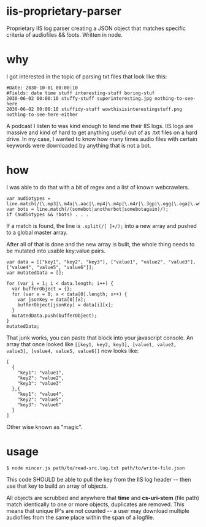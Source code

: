 # iis-proprietary-parser
Proprietary IIS log parser creating a JSON object that matches specific criteria of audiofiles &amp;&amp; !bots.  Written in node.

# why
I got interested in the topic of parsing txt files that look like this:
```
#Date: 2030-10-01 00:00:10
#Fields: date time stuff interesting-stuff boring-stuf
2030-06-02 00:00:10 stuffy-stuff superinteresting.jpg nothing-to-see-here
2030-06-02 00:00:10 stuffidy-stuff wowthisisinterestingstuff.png nothing-to-see-here-either
```

A podcast I listen to was kind enough to lend me their IIS logs.
IIS logs are massive and kind of hard to get anything useful out of as .txt files on a hard drive.  In my case, I wanted to know how many times audio files with certain keywords were downloaded by anything that is not a bot.

 

# how
I was able to do that with a bit of regex and a list of known webcrawlers.
```
var audiotypes = line.match(/(\.mp3|\.m4a|\.aac|\.mp4|\.m4p|\.m4r|\.3gp|\.ogg|\.oga|\.wma|\.wav|\.flac)/);
var bots = line.match(/(somebot|anotherbot|somebotagain)/);
if (audiotypes && !bots) . . .  
```

If a match is found, the line is `.split(/[ ]+/);` into a new array and pushed to a global master array.

After all of that is done and the new array is built, the whole thing needs to be mutated into usable key:value pairs.
```
var data = [["key1", "key2", "key3"], ["value1", "value2", "value3"], ["value4", "value5", "value6"]];
var mutatedData = [];
    
for (var i = 1; i < data.length; i++) {
  var bufferObject = {};
  for (var x = 0; x < data[0].length; x++) {
    var jsonKey = data[0][x];
    bufferObject[jsonKey] = data[i][x];
  }
  mutatedData.push(bufferObject);
}
mutatedData;
```

That junk works, you can paste that block into your javascript console.  An array that once looked like `[[key1, key2, key3], [value1, value2, value3], [value4, value5, value6]]` now looks like:
```
[
  {
    "key1": "value1",
    "key2": "value2",
    "key3": "value3"
  },{
    "key1": "value4",
    "key2": "value5",
    "key3": "value6"
  }
]
```

Other wise known as "magic".

 

# usage
`$ node mincer.js path/to/read-src.log.txt path/to/write-file.json`

This code SHOULD be able to pull the key from the IIS log header -- then use that key to build an array of objects.

All objects are scrubbed and anywhere that **time** and **cs-uri-stem** (file path) match identically to one or more objects, duplicates are removed.
This means that unique IP's are not counted -- a user may download multiple audiofiles from the same place within the span of a logfile.
